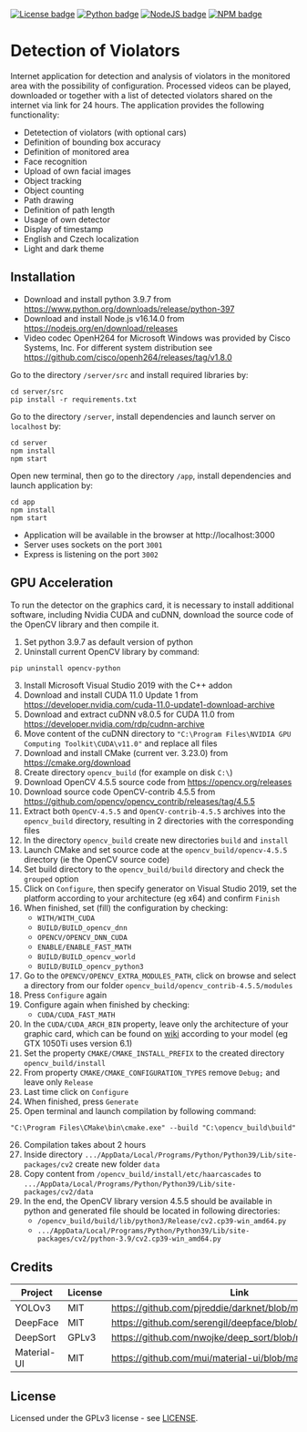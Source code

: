 [![License badge](https://img.shields.io/badge/License-GPLv3-yellow.svg)](https://github.com/Izuwei/Detection-of-violators/blob/master/LICENSE)
[![Python badge](https://img.shields.io/badge/Python-3.9.7-blue.svg)](https://www.python.org/downloads/release/python-397)
[![NodeJS badge](https://img.shields.io/badge/Node-v16.14.0-026e00.svg)](https://nodejs.org/en/download/releases)
[![NPM badge](https://img.shields.io/badge/npm-8.1.0-cc3534.svg)](https://www.npmjs.com/package/npm/v/8.1.0)

# Detection of Violators

Internet application for detection and analysis of violators in the monitored area with the possibility of configuration. Processed videos can be played, downloaded or together with a list of detected violators shared on the internet via link for 24 hours. The application provides the following functionality:

- Detetection of violators (with optional cars)
- Definition of bounding box accuracy
- Definition of monitored area
- Face recognition
- Upload of own facial images
- Object tracking
- Object counting
- Path drawing
- Definition of path length
- Usage of own detector
- Display of timestamp
- English and Czech localization
- Light and dark theme

## Installation

- Download and install python 3.9.7 from https://www.python.org/downloads/release/python-397
- Download and install Node.js v16.14.0 from https://nodejs.org/en/download/releases
- Video codec OpenH264 for Microsoft Windows was provided by Cisco Systems, Inc. For different system distribution see https://github.com/cisco/openh264/releases/tag/v1.8.0

Go to the directory `/server/src` and install required libraries by:

```
cd server/src
pip install -r requirements.txt
```

Go to the directory `/server`, install dependencies and launch server on `localhost` by:

```
cd server
npm install
npm start
```

Open new terminal, then go to the directory `/app`, install dependencies and launch application by:

```
cd app
npm install
npm start
```

- Application will be available in the browser at http://localhost:3000
- Server uses sockets on the port `3001`
- Express is listening on the port `3002`

## GPU Acceleration

To run the detector on the graphics card, it is necessary to install additional software, including Nvidia CUDA and cuDNN, download the source code of the OpenCV library and then compile it.

1. Set python 3.9.7 as default version of python
2. Uninstall current OpenCV library by command:

```
pip uninstall opencv-python
```

3. Install Microsoft Visual Studio 2019 with the C++ addon
4. Download and install CUDA 11.0 Update 1 from https://developer.nvidia.com/cuda-11.0-update1-download-archive
5. Download and extract cuDNN v8.0.5 for CUDA 11.0 from https://developer.nvidia.com/rdp/cudnn-archive
6. Move content of the cuDNN directory to `"C:\Program Files\NVIDIA GPU Computing Toolkit\CUDA\v11.0"` and replace all files
7. Download and install CMake (current ver. 3.23.0) from https://cmake.org/download
8. Create directory `opencv_build` (for example on disk `C:\`)
9. Download OpenCV 4.5.5 source code from https://opencv.org/releases
10. Download source code OpenCV-contrib 4.5.5 from https://github.com/opencv/opencv_contrib/releases/tag/4.5.5
11. Extract both `OpenCV-4.5.5` and `OpenCV-contrib-4.5.5` archives into the `opencv_build` directory, resulting in 2 directories with the corresponding files
12. In the directory `opencv_build` create new directories `build` and `install`
13. Launch CMake and set source code at the `opencv_build/opencv-4.5.5` directory (ie the OpenCV source code)
14. Set build directory to the `opencv_build/build` directory and check the `grouped` option
15. Click on `Configure`, then specify generator on Visual Studio 2019, set the platform according to your architecture (eg x64) and confirm `Finish`
16. When finished, set (fill) the configuration by checking:
    - `WITH/WITH_CUDA`
    - `BUILD/BUILD_opencv_dnn`
    - `OPENCV/OPENCV_DNN_CUDA`
    - `ENABLE/ENABLE_FAST_MATH`
    - `BUILD/BUILD_opencv_world`
    - `BUILD/BUILD_opencv_python3`
17. Go to the `OPENCV/OPENCV_EXTRA_MODULES_PATH`, click on browse and select a directory from our folder `opencv_build/opencv_contrib-4.5.5/modules`
18. Press `Configure` again
19. Configure again when finished by checking:
    - `CUDA/CUDA_FAST_MATH`
20. In the `CUDA/CUDA_ARCH_BIN` property, leave only the architecture of your graphic card, which can be found on [wiki](https://en.wikipedia.org/wiki/CUDA) according to your model (eg GTX 1050Ti uses version 6.1)
21. Set the property `CMAKE/CMAKE_INSTALL_PREFIX` to the created directory `opencv_build/install`
22. From property `CMAKE/CMAKE_CONFIGURATION_TYPES` remove `Debug;` and leave only `Release`
23. Last time click on `Configure`
24. When finished, press `Generate`
25. Open terminal and launch compilation by following command:

```ps
"C:\Program Files\CMake\bin\cmake.exe" --build "C:\opencv_build\build" --target INSTALL --config Release
```

26. Compilation takes about 2 hours
27. Inside directory `.../AppData/Local/Programs/Python/Python39/Lib/site-packages/cv2` create new folder `data`
28. Copy content from `/opencv_build/install/etc/haarcascades` to `.../AppData/Local/Programs/Python/Python39/Lib/site-packages/cv2/data`
29. In the end, the OpenCV library version 4.5.5 should be available in python and generated file should be located in following directories:
    - `/opencv_build/build/lib/python3/Release/cv2.cp39-win_amd64.py`
    - `.../AppData/Local/Programs/Python/Python39/Lib/site-packages/cv2/python-3.9/cv2.cp39-win_amd64.py`

## Credits

| Project     | License | Link                                                     |
| ----------- | ------- | -------------------------------------------------------- |
| YOLOv3      | MIT     | https://github.com/pjreddie/darknet/blob/master/LICENSE  |
| DeepFace    | MIT     | https://github.com/serengil/deepface/blob/master/LICENSE |
| DeepSort    | GPLv3   | https://github.com/nwojke/deep_sort/blob/master/LICENSE  |
| Material-UI | MIT     | https://github.com/mui/material-ui/blob/master/LICENSE   |

## License

Licensed under the GPLv3 license - see [LICENSE](https://github.com/Izuwei/Detection-of-violators/blob/master/LICENSE "License").

